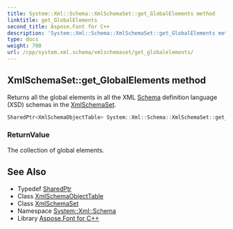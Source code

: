 ```yaml
---
title: System::Xml::Schema::XmlSchemaSet::get_GlobalElements method
linktitle: get_GlobalElements
second_title: Aspose.Font for C++
description: 'System::Xml::Schema::XmlSchemaSet::get_GlobalElements method. Returns all the global elements in all the XML Schema definition language (XSD) schemas in the XmlSchemaSet in C++.'
type: docs
weight: 700
url: /cpp/system.xml.schema/xmlschemaset/get_globalelements/
---
```

## XmlSchemaSet::get_GlobalElements method


Returns all the global elements in all the XML [Schema](../../) definition language (XSD) schemas in the [XmlSchemaSet](../).

```cpp
SharedPtr<XmlSchemaObjectTable> System::Xml::Schema::XmlSchemaSet::get_GlobalElements()
```


### ReturnValue

The collection of global elements.

## See Also

* Typedef [SharedPtr](../../../system/sharedptr/)
* Class [XmlSchemaObjectTable](../../xmlschemaobjecttable/)
* Class [XmlSchemaSet](../)
* Namespace [System::Xml::Schema](../../)
* Library [Aspose.Font for C++](../../../)
